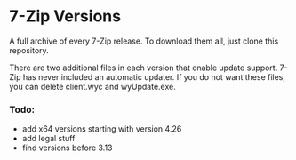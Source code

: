 # 7-Zip Versions
A full archive of every 7-Zip release. To download them all, just clone this repository.

There are two additional files in each version that enable update support. 7-Zip has never included an automatic updater. If you do not want these files, you can delete client.wyc and wyUpdate.exe.

### Todo: 
- add x64 versions starting with version 4.26
- add legal stuff
- find versions before 3.13

